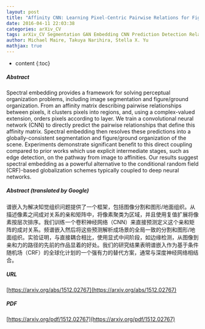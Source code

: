```yaml
---
layout: post
title: "Affinity CNN: Learning Pixel-Centric Pairwise Relations for Figure/Ground Embedding"
date: 2016-04-11 22:03:38
categories: arXiv_CV
tags: arXiv_CV Segmentation GAN Embedding CNN Prediction Detection Relation
author: Michael Maire, Takuya Narihira, Stella X. Yu
mathjax: true
---
```


* content
{:toc}

##### Abstract
Spectral embedding provides a framework for solving perceptual organization problems, including image segmentation and figure/ground organization. From an affinity matrix describing pairwise relationships between pixels, it clusters pixels into regions, and, using a complex-valued extension, orders pixels according to layer. We train a convolutional neural network (CNN) to directly predict the pairwise relationships that define this affinity matrix. Spectral embedding then resolves these predictions into a globally-consistent segmentation and figure/ground organization of the scene. Experiments demonstrate significant benefit to this direct coupling compared to prior works which use explicit intermediate stages, such as edge detection, on the pathway from image to affinities. Our results suggest spectral embedding as a powerful alternative to the conditional random field (CRF)-based globalization schemes typically coupled to deep neural networks.

##### Abstract (translated by Google)
谱嵌入为解决知觉组织问题提供了一个框架，包括图像分割和图形/地面组织。从描述像素之间成对关系的亲和矩阵中，将像素聚类为区域，并且使用复值扩展将像素按层次排序。我们训练一个卷积神经网络（CNN）来直接预测定义这个亲和矩阵的成对关系。频谱嵌入然后将这些预测解析成场景的全局一致的分割和图形/地面组织。实验证明，与直接耦合相比，使用显式中间阶段，如边缘检测，从图像到亲和力的路径的先前的作品显着的好处。我们的研究结果表明谱嵌入作为基于条件随机场（CRF）的全球化计划的一个强有力的替代方案，通常与深度神经网络相结合。

##### URL
[https://arxiv.org/abs/1512.02767](https://arxiv.org/abs/1512.02767)

##### PDF
[https://arxiv.org/pdf/1512.02767](https://arxiv.org/pdf/1512.02767)

